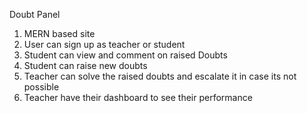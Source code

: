 Doubt Panel

1. MERN based site
2. User can sign up as teacher or student
3. Student can view and comment on raised Doubts
4. Student can raise new doubts
5. Teacher can solve the raised doubts and escalate it in case its not possible
6. Teacher have their dashboard to see their performance
